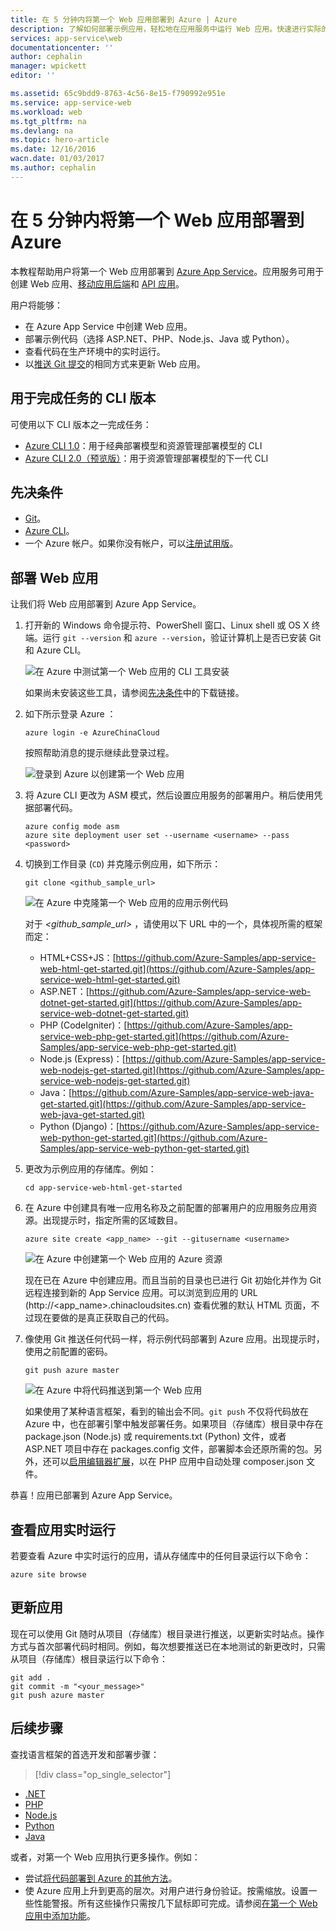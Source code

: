 ```yaml
---
title: 在 5 分钟内将第一个 Web 应用部署到 Azure | Azure
description: 了解如何部署示例应用，轻松地在应用服务中运行 Web 应用。快速进行实际的开发，立即查看结果。
services: app-service\web
documentationcenter: ''
author: cephalin
manager: wpickett
editor: ''

ms.assetid: 65c9bdd9-8763-4c56-8e15-f790992e951e
ms.service: app-service-web
ms.workload: web
ms.tgt_pltfrm: na
ms.devlang: na
ms.topic: hero-article
ms.date: 12/16/2016
wacn.date: 01/03/2017
ms.author: cephalin
---
```


# 在 5 分钟内将第一个 Web 应用部署到 Azure
本教程帮助用户将第一个 Web 应用部署到 [Azure App Service](../app-service/app-service-value-prop-what-is.md)。应用服务可用于创建 Web 应用、[移动应用后端](../app-service-mobile/index.md)和 [API 应用](../app-service-api/app-service-api-apps-why-best-platform.md)。

用户将能够：

* 在 Azure App Service 中创建 Web 应用。
* 部署示例代码（选择 ASP.NET、PHP、Node.js、Java 或 Python）。
* 查看代码在生产环境中的实时运行。
* 以[推送 Git 提交](https://git-scm.com/docs/git-push)的相同方式来更新 Web 应用。

## 用于完成任务的 CLI 版本

可使用以下 CLI 版本之一完成任务：

- [Azure CLI 1.0](./app-service-web-get-started-cli-nodejs.md)：用于经典部署模型和资源管理部署模型的 CLI
- [Azure CLI 2.0（预览版）](./app-service-web-get-started.md)：用于资源管理部署模型的下一代 CLI

## <a name="Prerequisites"></a>先决条件
* [Git](http://www.git-scm.com/downloads)。
* [Azure CLI](../xplat-cli-install.md)。
* 一个 Azure 帐户。如果你没有帐户，可以[注册试用版](https://www.azure.cn/pricing/1rmb-trial/?WT.mc_id=A261C142F)。

## 部署 Web 应用
让我们将 Web 应用部署到 Azure App Service。

1. 打开新的 Windows 命令提示符、PowerShell 窗口、Linux shell 或 OS X 终端。运行 `git --version` 和 `azure --version`，验证计算机上是否已安装 Git 和 Azure CLI。

    ![在 Azure 中测试第一个 Web 应用的 CLI 工具安装](./media/app-service-web-get-started/1-test-tools.png)

    如果尚未安装这些工具，请参阅[先决条件](#Prerequisites)中的下载链接。
2. 如下所示登录 Azure ：

    ```
    azure login -e AzureChinaCloud
    ```

    按照帮助消息的提示继续此登录过程。

    ![登录到 Azure 以创建第一个 Web 应用](./media/app-service-web-get-started/3-azure-login.png)  

3. 将 Azure CLI 更改为 ASM 模式，然后设置应用服务的部署用户。稍后使用凭据部署代码。

    ```
    azure config mode asm
    azure site deployment user set --username <username> --pass <password>
    ```

4. 切换到工作目录 (`CD`) 并克隆示例应用，如下所示：

    ```
    git clone <github_sample_url>
    ```

    ![在 Azure 中克隆第一个 Web 应用的应用示例代码](./media/app-service-web-get-started/2-clone-sample.png)  

    对于 *&lt;github\_sample\_url>* ，请使用以下 URL 中的一个，具体视所需的框架而定：

    * HTML+CSS+JS：[https://github.com/Azure-Samples/app-service-web-html-get-started.git](https://github.com/Azure-Samples/app-service-web-html-get-started.git)
    * ASP.NET：[https://github.com/Azure-Samples/app-service-web-dotnet-get-started.git](https://github.com/Azure-Samples/app-service-web-dotnet-get-started.git)
    * PHP (CodeIgniter)：[https://github.com/Azure-Samples/app-service-web-php-get-started.git](https://github.com/Azure-Samples/app-service-web-php-get-started.git)
    * Node.js (Express)：[https://github.com/Azure-Samples/app-service-web-nodejs-get-started.git](https://github.com/Azure-Samples/app-service-web-nodejs-get-started.git)
    * Java：[https://github.com/Azure-Samples/app-service-web-java-get-started.git](https://github.com/Azure-Samples/app-service-web-java-get-started.git)
    * Python (Django)：[https://github.com/Azure-Samples/app-service-web-python-get-started.git](https://github.com/Azure-Samples/app-service-web-python-get-started.git)

5. 更改为示例应用的存储库。例如：

    ```
    cd app-service-web-html-get-started
    ```

6. 在 Azure 中创建具有唯一应用名称及之前配置的部署用户的应用服务应用资源。出现提示时，指定所需的区域数目。

    ```
    azure site create <app_name> --git --gitusername <username>
    ```

    ![在 Azure 中创建第一个 Web 应用的 Azure 资源](./media/app-service-web-get-started/4-create-site.png)  

    现在已在 Azure 中创建应用。而且当前的目录也已进行 Git 初始化并作为 Git 远程连接到新的 App Service 应用。可以浏览到应用的 URL (http://&lt;app_name>.chinacloudsites.cn) 查看优雅的默认 HTML 页面，不过现在要做的是真正获取自己的代码。

7. 像使用 Git 推送任何代码一样，将示例代码部署到 Azure 应用。出现提示时，使用之前配置的密码。

    ```
    git push azure master
    ```

    ![在 Azure 中将代码推送到第一个 Web 应用](./media/app-service-web-get-started/5-push-code.png)  

    如果使用了某种语言框架，看到的输出会不同。`git push` 不仅将代码放在 Azure 中，也在部署引擎中触发部署任务。如果项目（存储库）根目录中存在 package.json (Node.js) 或 requirements.txt (Python) 文件，或者 ASP.NET 项目中存在 packages.config 文件，部署脚本会还原所需的包。另外，还可以[启用编辑器扩展](./web-sites-php-mysql-deploy-use-git.md#composer)，以在 PHP 应用中自动处理 composer.json 文件。

恭喜！应用已部署到 Azure App Service。

## 查看应用实时运行
若要查看 Azure 中实时运行的应用，请从存储库中的任何目录运行以下命令：

```
azure site browse
```

## 更新应用
现在可以使用 Git 随时从项目（存储库）根目录进行推送，以更新实时站点。操作方式与首次部署代码时相同。例如，每次想要推送已在本地测试的新更改时，只需从项目（存储库）根目录运行以下命令：

```
git add .
git commit -m "<your_message>"
git push azure master
```

## 后续步骤
查找语言框架的首选开发和部署步骤：
> [!div class="op_single_selector"]
- [.NET](./web-sites-dotnet-get-started.md)
- [PHP](./app-service-web-php-get-started.md)
- [Node.js](./app-service-web-nodejs-get-started.md)
- [Python](./web-sites-python-ptvs-django-mysql.md)
- [Java](./web-sites-java-get-started.md)

或者，对第一个 Web 应用执行更多操作。例如：

* 尝试[将代码部署到 Azure 的其他方法](./web-sites-deploy.md)。
* 使 Azure 应用上升到更高的层次。对用户进行身份验证。按需缩放。设置一些性能警报。所有这些操作只需按几下鼠标即可完成。请参阅[在第一个 Web 应用中添加功能](./app-service-web-get-started-2.md)。

<!---HONumber=Mooncake_1226_2016-->